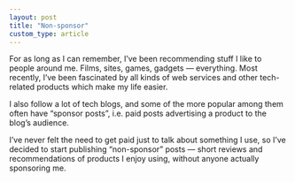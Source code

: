 ```yaml
---
layout: post
title: "Non-sponsor"
custom_type: article
---
```

For as long as I can remember, I’ve been recommending stuff I like to people around me. Films, sites, games, gadgets — everything. Most recently, I’ve been fascinated by all kinds of web services and other tech-related products which make my life easier.

I also follow a lot of tech blogs, and some of the more popular among them often have “sponsor posts”, i.e. paid posts advertising a product to the blog’s audience.

I’ve never felt the need to get paid just to talk about something I use, so I’ve decided to start publishing “non-sponsor” posts — short reviews and recommendations of products I enjoy using, without anyone actually sponsoring me.
